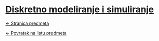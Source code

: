 # [Diskretno modeliranje i simuliranje](https://www.github.com/studosi-fer/DMS)
[<- Stranica predmeta](https://www.fer.unizg.hr/predmet/dms)

[<- Povratak na listu predmeta](https://www.github.com/studosi/FER)